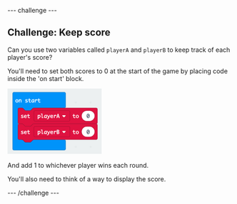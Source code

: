 \--- challenge \---

## Challenge: Keep score

Can you use two variables called `playerA` and `playerB` to keep track of each player's score?

You'll need to set both scores to 0 at the start of the game by placing code inside the 'on start' block.

![schermata](images/reaction-on-start.png)

And add 1 to whichever player wins each round.

You'll also need to think of a way to display the score.

\--- /challenge \---